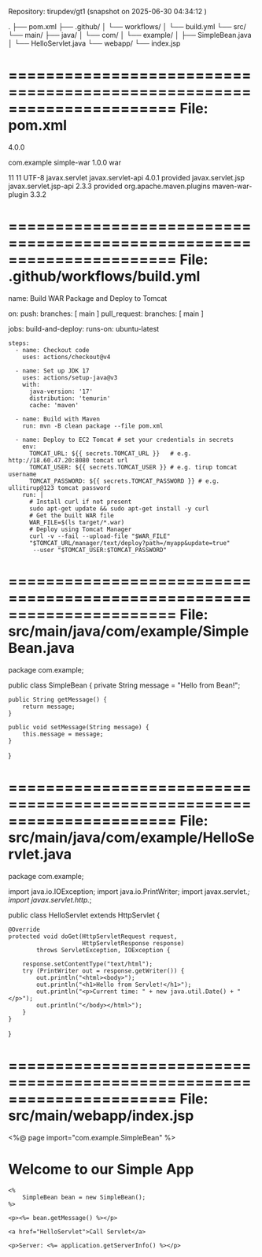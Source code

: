 Repository: tirupdev/gt1  (snapshot on 2025-06-30 04:34:12 )

.
├── pom.xml
├── .github/
│   └── workflows/
│       └── build.yml
└── src/
    └── main/
        ├── java/
        │   └── com/
        │       └── example/
        │           ├── SimpleBean.java
        │           └── HelloServlet.java
        └── webapp/
            └── index.jsp

======================================================================
File: pom.xml
======================================================================
<project xmlns="http://maven.apache.org/POM/4.0.0"
         xmlns:xsi="http://www.w3.org/2001/XMLSchema-instance"
         xsi:schemaLocation="http://maven.apache.org/POM/4.0.0
                             http://maven.apache.org/xsd/maven-4.0.0.xsd">

  <modelVersion>4.0.0</modelVersion>

  <groupId>com.example</groupId>
  <artifactId>simple-war</artifactId>
  <version>1.0.0</version>
  <packaging>war</packaging>

  <properties>
    <maven.compiler.source>11</maven.compiler.source>
    <maven.compiler.target>11</maven.compiler.target>
    <project.build.sourceEncoding>UTF-8</project.build.sourceEncoding>
  </properties>

  <dependencies>
    <dependency>
      <groupId>javax.servlet</groupId>
      <artifactId>javax.servlet-api</artifactId>
      <version>4.0.1</version>
      <scope>provided</scope>
    </dependency>
    <dependency>
      <groupId>javax.servlet.jsp</groupId>
      <artifactId>javax.servlet.jsp-api</artifactId>
      <version>2.3.3</version>
      <scope>provided</scope>
    </dependency>
  </dependencies>

  <build>
    <plugins>
      <plugin>
        <groupId>org.apache.maven.plugins</groupId>
        <artifactId>maven-war-plugin</artifactId>
        <version>3.3.2</version>
      </plugin>
    </plugins>
  </build>
</project>


======================================================================
File: .github/workflows/build.yml
======================================================================
name: Build WAR Package and Deploy to Tomcat

on:
  push:
    branches: [ main ]
  pull_request:
    branches: [ main ]

jobs:
  build-and-deploy:
    runs-on: ubuntu-latest

    steps:
      - name: Checkout code
        uses: actions/checkout@v4

      - name: Set up JDK 17
        uses: actions/setup-java@v3
        with:
          java-version: '17'
          distribution: 'temurin'
          cache: 'maven'

      - name: Build with Maven
        run: mvn -B clean package --file pom.xml

      - name: Deploy to EC2 Tomcat # set your credentials in secrets
        env:
          TOMCAT_URL: ${{ secrets.TOMCAT_URL }}   # e.g. http://18.60.47.20:8080 tomcat url
          TOMCAT_USER: ${{ secrets.TOMCAT_USER }} # e.g. tirup tomcat username
          TOMCAT_PASSWORD: ${{ secrets.TOMCAT_PASSWORD }} # e.g. ullitirup@123 tomcat password
        run: |
          # Install curl if not present
          sudo apt-get update && sudo apt-get install -y curl
          # Get the built WAR file
          WAR_FILE=$(ls target/*.war)
          # Deploy using Tomcat Manager
          curl -v --fail --upload-file "$WAR_FILE"                     
          "$TOMCAT_URL/manager/text/deploy?path=/myapp&update=true"                    
           --user "$TOMCAT_USER:$TOMCAT_PASSWORD"


======================================================================
File: src/main/java/com/example/SimpleBean.java
======================================================================
package com.example;

public class SimpleBean {
    private String message = "Hello from Bean!";

    public String getMessage() {
        return message;
    }

    public void setMessage(String message) {
        this.message = message;
    }
}


======================================================================
File: src/main/java/com/example/HelloServlet.java
======================================================================
package com.example;

import java.io.IOException;
import java.io.PrintWriter;
import javax.servlet.*;
import javax.servlet.http.*;

public class HelloServlet extends HttpServlet {

    @Override
    protected void doGet(HttpServletRequest request,
                         HttpServletResponse response)
            throws ServletException, IOException {

        response.setContentType("text/html");
        try (PrintWriter out = response.getWriter()) {
            out.println("<html><body>");
            out.println("<h1>Hello from Servlet!</h1>");
            out.println("<p>Current time: " + new java.util.Date() + "</p>");
            out.println("</body></html>");
        }
    }
}


======================================================================
File: src/main/webapp/index.jsp
======================================================================
<%@ page import="com.example.SimpleBean" %>
<!DOCTYPE html>
<html>
<head>
    <title>Simple WAR Project</title>
</head>
<body>
    <h1>Welcome to our Simple App</h1>

    <%
        SimpleBean bean = new SimpleBean();
    %>

    <p><%= bean.getMessage() %></p>

    <a href="HelloServlet">Call Servlet</a>

    <p>Server: <%= application.getServerInfo() %></p>
</body>
</html>


